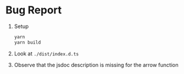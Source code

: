 # Bug Report

1. Setup

   ```sh
   yarn
   yarn build
   ```

2. Look at `./dist/index.d.ts`
3. Observe that the jsdoc description is missing for the arrow function
